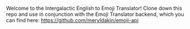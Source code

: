 Welcome to the Intergalactic English to Emoji Translator! Clone down this repo and use in conjunction with the Emoji Translator backend, which you can find here: https://github.com/meryldakin/emoji-api
